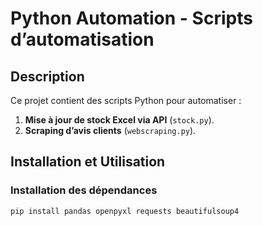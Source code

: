 # Python Automation - Scripts d’automatisation

## Description
Ce projet contient des scripts Python pour automatiser :
1. **Mise à jour de stock Excel via API** (`stock.py`).
2. **Scraping d’avis clients** (`webscraping.py`).

## Installation et Utilisation

### Installation des dépendances
```bash
pip install pandas openpyxl requests beautifulsoup4
